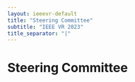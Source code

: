 ```yaml
---
layout: ieeevr-default
title: "Steering Committee"
subtitle: "IEEE VR 2023"
title_separator: "|"
---
```

<!--									-->
<div>
    <h1> Steering Committee </h1>
    <ul>
        <!-- <li> Mark Billinghurst &#x2012; <i> University of South Australia, Australia </i></li>
        <li> Jian Chen &#x2012; <i> Ohio State University, USA </i></li>
        <li> Sabine Coquillart &#x2012; <i> Inria Rhone-Alps, France </i></li>
        <li> Kiyoshi Kiyokawa &#x2012; <i> Nara Institute of Science and Technology, Japan </i></li>
        <li> Gudrun Klinker &#x2012; <i> Technical University of Munich, Germany </i></li>
        <li> Anatole L&eacute;cuyer &#x2012; <i> Inria Rennes, France </i></li>
        <li> Betty Mohler &#x2012; <i> Amazon </i></li>
        <li> Amela Sadagic &#x2012; <i> Naval Postgraduate School, USA </i></li>
        <li> J. Edward Swan II &#x2012; <i> Mississippi State University, USA </i></li>
        <li> Mary Whitton &#x2012; <i> University of North Carolina, USA </i></li>
        <li style="list-style: none">	steering	[at] ieeevr.org			</li> -->
    </ul>
</div>

